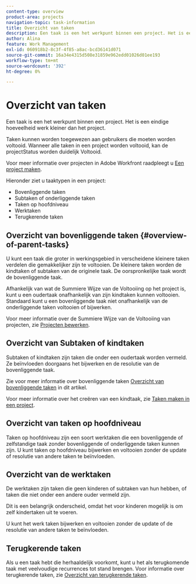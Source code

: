 ```yaml
---
content-type: overview
product-area: projects
navigation-topic: task-information
title: Overzicht van taken
description: Een taak is een het werkpunt binnen een project. Het is een eindige hoeveelheid werk kleiner dan het project.
author: Alina
feature: Work Management
exl-id: 060918b2-8c3f-4f85-a8ac-bcd36141d071
source-git-commit: 16a34e4315d508e31859e962edd01026d01ee193
workflow-type: tm+mt
source-wordcount: '392'
ht-degree: 0%

---
```


# Overzicht van taken

<!-- Audited: 01/2024 -->

Een taak is een het werkpunt binnen een project. Het is een eindige hoeveelheid werk kleiner dan het project.

Taken kunnen worden toegewezen aan gebruikers die moeten worden voltooid. Wanneer alle taken in een project worden voltooid, kan de projectStatus worden duidelijk Voltooid.

Voor meer informatie over projecten in Adobe Workfront raadpleegt u [Een project maken](../../../manage-work/projects/create-projects/create-project.md).

Hieronder ziet u taaktypen in een project:

* Bovenliggende taken
* Subtaken of onderliggende taken
* Taken op hoofdniveau
* Werktaken
* Terugkerende taken

## Overzicht van bovenliggende taken  {#overview-of-parent-tasks}

U kunt een taak die groter in werkingsgebied in verscheidene kleinere taken verdelen die gemakkelijker zijn te voltooien. De kleinere taken worden de kindtaken of subtaken van de originele taak. De oorspronkelijke taak wordt de bovenliggende taak.

Afhankelijk van wat de Summiere Wijze van de Voltooiing op het project is, kunt u een oudertaak onafhankelijk van zijn kindtaken kunnen voltooien. Standaard kunt u een bovenliggende taak niet onafhankelijk van de onderliggende taken voltooien of bijwerken.

Voor meer informatie over de Summiere Wijze van de Voltooiing van projecten, zie [Projecten bewerken](../../../manage-work/projects/manage-projects/edit-projects.md).

## Overzicht van Subtaken of kindtaken

Subtaken of kindtaken zijn taken die onder een oudertaak worden vermeld. Ze beïnvloeden doorgaans het bijwerken en de resolutie van de bovenliggende taak.

Zie voor meer informatie over bovenliggende taken [Overzicht van bovenliggende taken](#overview-of-parent-tasks) in dit artikel.

Voor meer informatie over het creëren van een kindtaak, zie [Taken maken in een project](../../../manage-work/tasks/create-tasks/create-tasks-in-project.md).

## Overzicht van taken op hoofdniveau

Taken op hoofdniveau zijn een soort werktaken die een bovenliggende of zelfstandige taak zonder bovenliggende of onderliggende taken kunnen zijn. U kunt taken op hoofdniveau bijwerken en voltooien zonder de update of resolutie van andere taken te beïnvloeden.

## Overzicht van de werktaken

De werktaken zijn taken die geen kinderen of subtaken van hun hebben, of taken die niet onder een andere ouder vermeld zijn.

Dit is een belangrijk onderscheid, omdat het voor kinderen mogelijk is om zelf kindertaken uit te voeren.

U kunt het werk taken bijwerken en voltooien zonder de update of de resolutie van andere taken te beïnvloeden.

## Terugkerende taken

Als u een taak hebt die herhaaldelijk voorkomt, kunt u het als terugkomende taak met veelvoudige recurrences tot stand brengen. Voor informatie over terugkerende taken, zie [Overzicht van terugkerende taken](../../../manage-work/tasks/manage-tasks/recurring-tasks-overview.md).
